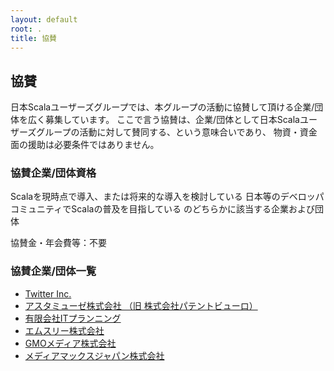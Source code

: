 ```yaml
---
layout: default
root: .
title: 協賛
---
```


## 協賛

日本Scalaユーザーズグループでは、本グループの活動に協賛して頂ける企業/団体を広く募集しています。
ここで言う協賛は、企業/団体として日本Scalaユーザーズグループの活動に対して賛同する、という意味合いであり、
物資・資金面の援助は必要条件ではありません。

### 協賛企業/団体資格

Scalaを現時点で導入、または将来的な導入を検討している
日本等のデベロッパコミュニティでScalaの普及を目指している
のどちらかに該当する企業および団体

協賛金・年会費等：不要

### 協賛企業/団体一覧

* [Twitter Inc.](http://twitter.com/about)
* [アスタミューゼ株式会社 （旧 株式会社パテントビューロ）](http://www.patentbureau.co.jp/)
* [有限会社ITプランニング](http://www.itpl.co.jp/)
* [エムスリー株式会社](http://corporate.m3.com/)
* [GMOメディア株式会社](http://www.gmo-media.jp/)
* [メディアマックスジャパン株式会社](http://www.mmj.ne.jp/)
